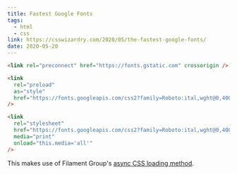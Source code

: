```yaml
---
title: Fastest Google Fonts
tags:
  - html
  - css
link: https://csswizardry.com/2020/05/the-fastest-google-fonts/
date: 2020-05-20
---
```


```html
<link rel="preconnect" href="https://fonts.gstatic.com" crossorigin />

<link
  rel="preload"
  as="style"
  href="https://fonts.googleapis.com/css2?family=Roboto:ital,wght@0,400;0,700;1,400;1,700&display=swap"
/>

<link
  rel="stylesheet"
  href="https://fonts.googleapis.com/css2?family=Roboto:ital,wght@0,400;0,700;1,400;1,700&display=swap"
  media="print"
  onload="this.media='all'"
/>
```

This makes use of Filament Group's [async CSS loading method](/async-load-css).
